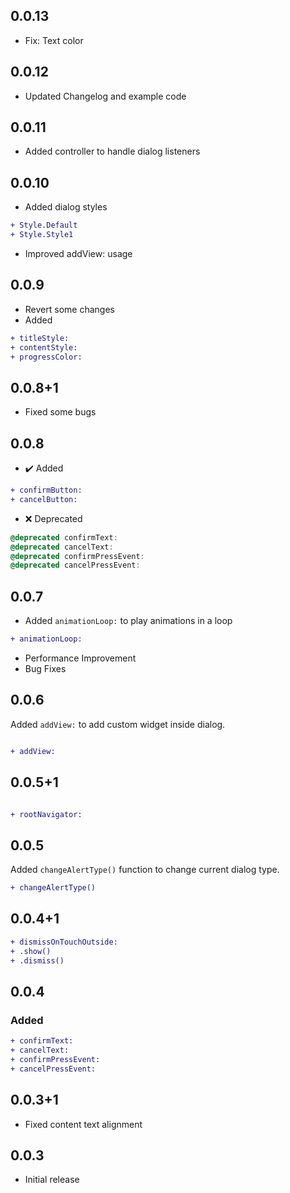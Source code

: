 ## 0.0.13
- Fix: Text color

## 0.0.12
- Updated Changelog and example code

## 0.0.11
- Added controller to handle dialog listeners

## 0.0.10
- Added dialog styles
```diff
+ Style.Default
+ Style.Style1
```
- Improved addView: usage

## 0.0.9
- Revert some changes
- Added
```diff
+ titleStyle:
+ contentStyle:
+ progressColor:
```

## 0.0.8+1
- Fixed some bugs

## 0.0.8

 - ✔️ Added
```diff
+ confirmButton:
+ cancelButton:
```

 - ❌ Deprecated
```dart
@deprecated confirmText:
@deprecated cancelText:
@deprecated confirmPressEvent:
@deprecated cancelPressEvent:
```

## 0.0.7
- Added `animationLoop:` to play animations in a loop
```diff
+ animationLoop:
```
- Performance Improvement
- Bug Fixes

## 0.0.6
Added `addView:` to add custom widget inside dialog.
```diff

+ addView:

```

## 0.0.5+1

```diff

+ rootNavigator:

```


## 0.0.5

Added `changeAlertType()` function to change current dialog type.
```diff
+ changeAlertType()

```

## 0.0.4+1

```diff
+ dismissOnTouchOutside:
+ .show()
+ .dismiss()

```


## 0.0.4

### Added
```diff
+ confirmText:
+ cancelText:
+ confirmPressEvent:
+ cancelPressEvent:
```



## 0.0.3+1

* Fixed content text alignment

## 0.0.3

* Initial release